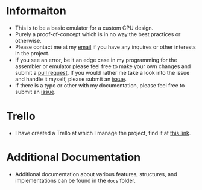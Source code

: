 # Informaiton

* This is to be a basic emulator for a custom CPU design.
* Purely a proof-of-concept which is in no way the best practices or otherwise.
* Please contact me at my [email](mailto:willwritehtmlformoney@gmail.com) if you have any inquires or other interests in the project.
* If you see an error, be it an edge case in my programming for the assembler or emulator please feel free to make your own changes and submit a [pull request](https://github.com/Broken-Admin/custom-emu/pulls). If you would rather me take a look into the issue and handle it myself, please submit an [issue](https://github.com/Broken-Admin/custom-emu/issues).
* If there is a typo or other with my documentation, please feel free to submit an [issue](https://github.com/Broken-Admin/custom-emu/issues).

# Trello

* I have created a Trello at which I manage the project, find it at [this link](https://trello.com/b/6rfrciPX/custom-emu-cpu).

# Additional Documentation

* Additional documentation about various features, structures, and implementations can be found in the `docs` folder.
